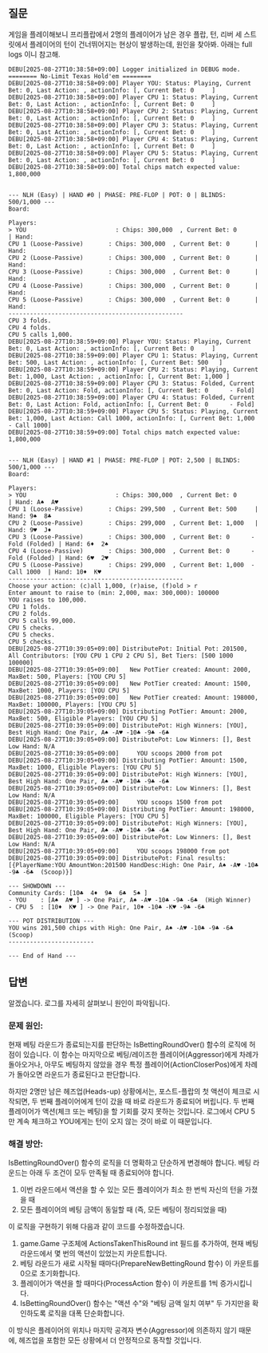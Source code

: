 ## 질문

게임을 플레이해보니 프리플랍에서 2명의 플레이어가 남은 경우 플랍, 턴, 리버 세 스트릿에서 플레이어의 턴이 건너뛰어지는 현상이 발생하는데, 원인을 찾아봐. 아래는 full logs 이니 참고해.

```text
DEBU[2025-08-27T10:38:58+09:00] Logger initialized in DEBUG mode.            
======== No-Limit Texas Hold'em ========
DEBU[2025-08-27T10:38:58+09:00] Player YOU: Status: Playing, Current Bet: 0, Last Action: , actionInfo: [, Current Bet: 0     ] 
DEBU[2025-08-27T10:38:58+09:00] Player CPU 1: Status: Playing, Current Bet: 0, Last Action: , actionInfo: [, Current Bet: 0     ] 
DEBU[2025-08-27T10:38:58+09:00] Player CPU 2: Status: Playing, Current Bet: 0, Last Action: , actionInfo: [, Current Bet: 0     ] 
DEBU[2025-08-27T10:38:58+09:00] Player CPU 3: Status: Playing, Current Bet: 0, Last Action: , actionInfo: [, Current Bet: 0     ] 
DEBU[2025-08-27T10:38:58+09:00] Player CPU 4: Status: Playing, Current Bet: 0, Last Action: , actionInfo: [, Current Bet: 0     ] 
DEBU[2025-08-27T10:38:58+09:00] Player CPU 5: Status: Playing, Current Bet: 0, Last Action: , actionInfo: [, Current Bet: 0     ] 
DEBU[2025-08-27T10:38:58+09:00] Total chips match expected value: 1,800,000  


--- NLH (Easy) | HAND #0 | PHASE: PRE-FLOP | POT: 0 | BLINDS: 500/1,000 ---
Board: 

Players:
> YOU                         : Chips: 300,000  , Current Bet: 0       | Hand:
CPU 1 (Loose-Passive)       : Chips: 300,000  , Current Bet: 0       | Hand:
CPU 2 (Loose-Passive)       : Chips: 300,000  , Current Bet: 0       | Hand:
CPU 3 (Loose-Passive)       : Chips: 300,000  , Current Bet: 0       | Hand:
CPU 4 (Loose-Passive)       : Chips: 300,000  , Current Bet: 0       | Hand:
CPU 5 (Loose-Passive)       : Chips: 300,000  , Current Bet: 0       | Hand:
-------------------------------------------------
CPU 3 folds.
CPU 4 folds.
CPU 5 calls 1,000.
DEBU[2025-08-27T10:38:59+09:00] Player YOU: Status: Playing, Current Bet: 0, Last Action: , actionInfo: [, Current Bet: 0     ] 
DEBU[2025-08-27T10:38:59+09:00] Player CPU 1: Status: Playing, Current Bet: 500, Last Action: , actionInfo: [, Current Bet: 500   ] 
DEBU[2025-08-27T10:38:59+09:00] Player CPU 2: Status: Playing, Current Bet: 1,000, Last Action: , actionInfo: [, Current Bet: 1,000 ] 
DEBU[2025-08-27T10:38:59+09:00] Player CPU 3: Status: Folded, Current Bet: 0, Last Action: Fold, actionInfo: [, Current Bet: 0      - Fold] 
DEBU[2025-08-27T10:38:59+09:00] Player CPU 4: Status: Folded, Current Bet: 0, Last Action: Fold, actionInfo: [, Current Bet: 0      - Fold] 
DEBU[2025-08-27T10:38:59+09:00] Player CPU 5: Status: Playing, Current Bet: 1,000, Last Action: Call 1000, actionInfo: [, Current Bet: 1,000  - Call 1000] 
DEBU[2025-08-27T10:38:59+09:00] Total chips match expected value: 1,800,000  


--- NLH (Easy) | HAND #1 | PHASE: PRE-FLOP | POT: 2,500 | BLINDS: 500/1,000 ---
Board: 

Players:
> YOU                         : Chips: 300,000  , Current Bet: 0       | Hand: A♠️️  A♥️️
CPU 1 (Loose-Passive)       : Chips: 299,500  , Current Bet: 500     | Hand: 9♠️️  8♣️️
CPU 2 (Loose-Passive)       : Chips: 299,000  , Current Bet: 1,000   | Hand: 9♥️️  J♦️
CPU 3 (Loose-Passive)       : Chips: 300,000  , Current Bet: 0      - Fold (Folded) | Hand: 6♦️  2♠️️
CPU 4 (Loose-Passive)       : Chips: 300,000  , Current Bet: 0      - Fold (Folded) | Hand: 6♥️️  2♥️️
CPU 5 (Loose-Passive)       : Chips: 299,000  , Current Bet: 1,000  - Call 1000  | Hand: 10♦️  K♥️️
-------------------------------------------------
Choose your action: (c)all 1,000, (r)aise, (f)old > r
Enter amount to raise to (min: 2,000, max: 300,000): 100000
YOU raises to 100,000.
CPU 1 folds.
CPU 2 folds.
CPU 5 calls 99,000.
CPU 5 checks.
CPU 5 checks.
CPU 5 checks.
DEBU[2025-08-27T10:39:05+09:00] DistributePot: Initial Pot: 201500, All Contributors: [YOU CPU 1 CPU 2 CPU 5], Bet Tiers: [500 1000 100000] 
DEBU[2025-08-27T10:39:05+09:00]   New PotTier created: Amount: 2000, MaxBet: 500, Players: [YOU CPU 5] 
DEBU[2025-08-27T10:39:05+09:00]   New PotTier created: Amount: 1500, MaxBet: 1000, Players: [YOU CPU 5] 
DEBU[2025-08-27T10:39:05+09:00]   New PotTier created: Amount: 198000, MaxBet: 100000, Players: [YOU CPU 5] 
DEBU[2025-08-27T10:39:05+09:00] Distributing PotTier: Amount: 2000, MaxBet: 500, Eligible Players: [YOU CPU 5] 
DEBU[2025-08-27T10:39:05+09:00] DistributePot: High Winners: [YOU], Best High Hand: One Pair, A♠️️ -A♥️️ -10♣️️ -9♣️️ -6♣️️  
DEBU[2025-08-27T10:39:05+09:00] DistributePot: Low Winners: [], Best Low Hand: N/A 
DEBU[2025-08-27T10:39:05+09:00]     YOU scoops 2000 from pot                 
DEBU[2025-08-27T10:39:05+09:00] Distributing PotTier: Amount: 1500, MaxBet: 1000, Eligible Players: [YOU CPU 5] 
DEBU[2025-08-27T10:39:05+09:00] DistributePot: High Winners: [YOU], Best High Hand: One Pair, A♠️️ -A♥️️ -10♣️️ -9♣️️ -6♣️️  
DEBU[2025-08-27T10:39:05+09:00] DistributePot: Low Winners: [], Best Low Hand: N/A 
DEBU[2025-08-27T10:39:05+09:00]     YOU scoops 1500 from pot                 
DEBU[2025-08-27T10:39:05+09:00] Distributing PotTier: Amount: 198000, MaxBet: 100000, Eligible Players: [YOU CPU 5] 
DEBU[2025-08-27T10:39:05+09:00] DistributePot: High Winners: [YOU], Best High Hand: One Pair, A♠️️ -A♥️️ -10♣️️ -9♣️️ -6♣️️  
DEBU[2025-08-27T10:39:05+09:00] DistributePot: Low Winners: [], Best Low Hand: N/A 
DEBU[2025-08-27T10:39:05+09:00]     YOU scoops 198000 from pot               
DEBU[2025-08-27T10:39:05+09:00] DistributePot: Final results: [{PlayerName:YOU AmountWon:201500 HandDesc:High: One Pair, A♠️️ -A♥️️ -10♣️️ -9♣️️ -6♣️️  (Scoop)}] 

--- SHOWDOWN ---
Community Cards: [10♣️️  4♦️  9♣️️  6♣️️  5♠️️ ]
- YOU    : [A♠️️  A♥️️ ] -> One Pair, A♠️️ -A♥️️ -10♣️️ -9♣️️ -6♣️️  (High Winner)
- CPU 5  : [10♦️  K♥️️ ] -> One Pair, 10♦️ -10♣️️ -K♥️️ -9♣️️ -6♣️️ 

--- POT DISTRIBUTION ---
YOU wins 201,500 chips with High: One Pair, A♠️️ -A♥️️ -10♣️️ -9♣️️ -6♣️️  (Scoop)
------------------------

--- End of Hand ---
```

## 답변

알겠습니다. 로그를 자세히 살펴보니 원인이 파악됩니다.

### 문제 원인:

현재 베팅 라운드가 종료되는지를 판단하는 IsBettingRoundOver() 함수의 로직에 허점이 있습니다. 이 함수는 마지막으로 베팅/레이즈한 플레이어(Aggressor)에게 차례가 돌아오거나, 아무도 베팅하지 않았을 경우 특정 플레이어(ActionCloserPos)에게 차례가 돌아오면 라운드가 종료된다고 판단합니다.

하지만 2명만 남은 헤즈업(Heads-up) 상황에서는, 포스트-플랍의 첫 액션이 체크로 시작되면, 두 번째 플레이어에게 턴이 갔을 때 바로 라운드가 종료되어 버립니다. 두 번째 플레이어가 액션(체크 또는 베팅)을 할 기회를 갖지 못하는 것입니다. 로그에서 CPU 5만 계속 체크하고 YOU에게는 턴이 오지 않는 것이 바로 이 때문입니다.

### 해결 방안:

IsBettingRoundOver() 함수의 로직을 더 명확하고 단순하게 변경해야 합니다. 베팅 라운드는 아래 두 조건이 모두 만족될 때 종료되어야 합니다.

1. 이번 라운드에서 액션을 할 수 있는 모든 플레이어가 최소 한 번씩 자신의 턴을 가졌을 때
2. 모든 플레이어의 베팅 금액이 동일할 때 (즉, 모든 베팅이 정리되었을 때)

이 로직을 구현하기 위해 다음과 같이 코드를 수정하겠습니다.

1. game.Game 구조체에 ActionsTakenThisRound int 필드를 추가하여, 현재 베팅 라운드에서 몇 번의 액션이 있었는지 카운트합니다.
2. 베팅 라운드가 새로 시작될 때마다(PrepareNewBettingRound 함수) 이 카운트를 0으로 초기화합니다.
3. 플레이어가 액션을 할 때마다(ProcessAction 함수) 이 카운트를 1씩 증가시킵니다.
4. IsBettingRoundOver() 함수는 "액션 수"와 "베팅 금액 일치 여부" 두 가지만을 확인하도록 로직을 대폭 단순화합니다.

이 방식은 플레이어의 위치나 마지막 공격자 변수(Aggressor)에 의존하지 않기 때문에, 헤즈업을 포함한 모든 상황에서 더 안정적으로 동작할 것입니다.
